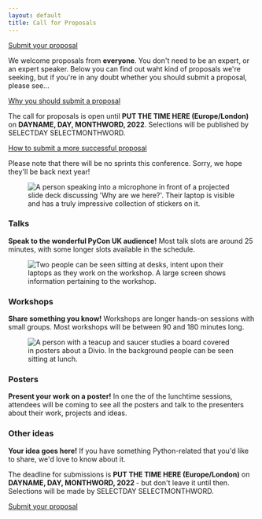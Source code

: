 ```yaml
---
layout: default
title: Call for Proposals
---
```


<a href="https://pretalx.com/pyconuk-2022/cfp" target="_blank">Submit your proposal</a>

<p>We welcome proposals from <strong>everyone</strong>. You don't need to be an expert, or an expert speaker. Below you can find out waht kind of proposals we're seeking, but if you're in any doubt whether you should submit a proposal, please see...</p>

<a href="/call-proposals/why-you-should-submit-proposal/">Why you should submit a proposal</a>

<p>The call for proposals is open until <strong>PUT THE TIME HERE (Europe/London)</strong> on <strong>DAYNAME, DAY, MONTHWORD, 2022</strong>. Selections will be published by SELECTDAY SELECTMONTHWORD.</p>

<a href="/call-proposals/proposal-submission-advice/">How to submit a more successful proposal</a>

<p>Please note that there will be no sprints this conference. Sorry, we hope they'll be back next year!</p>

<style>
  .box_cfp figure {
    float: right;
    max-width: 250px;
    margin-left: 1em;
    margin-bottom: 1em;
  }

  .box_cfp h3 {
    margin-top: 0;
    margin-bottom: 0.5em;
  }

  .box_cfp p:nth-child(3) {
    margin-top: 0.5em;
  }

  h2 {
    margin-top: 3em;
  }
</style>

<div class="box box_blue">
  <figure>
    <img src="/images/mikey_talk.jpg" alt="A person speaking into a microphone in front of a projected slide deck discussing 'Why are we here?'. Their laptop is visible and has a truly impressive collection of stickers on it.">
  </figure>

  <h3>Talks</h3>
  <p><strong>Speak to the wonderful PyCon UK audience!</strong> Most talk slots are around 25 minutes, with some longer slots available in the schedule.</p>
</div>

<div class="box box_red">
  <figure>
    <img src="/images/workshop.jpg" alt="Two people can be seen sitting at desks, intent upon their laptops as they work on the workshop. A large screen shows information pertaining to the workshop.">
  </figure>

  <h3>Workshops</h3>
  <p><strong>Share something you know!</strong> Workshops are longer hands-on sessions with small groups. Most workshops will be between 90 and 180 minutes long.</p>
</div>

<div class="box box_yellow">
  <figure>
    <img src="/images/posters.jpg" alt="A person with a teacup and saucer studies a board covered in posters about a Divio. In the background people can be seen sitting at lunch.">
  </figure>

  <h3>Posters</h3>
  <p><strong>Present your work on a poster!</strong> In one the of the lunchtime sessions, attendees will be coming to see all the posters and talk to the presenters about their work, projects and ideas.</p>
</div>

<div class="box box_blue">
  <h3>Other ideas</h3>
  <p><strong>Your idea goes here!</strong> If you have something Python-related that you'd like to share, we'd love to know about it.</p>
</div>

<div class="box box_red">
  <p>The deadline for submissions is <strong>PUT THE TIME HERE (Europe/London)</strong> on <strong>DAYNAME, DAY, MONTHWORD, 2022 </strong>- but don't leave it until then. Selections will be made by SELECTDAY SELECTMONTHWORD.</p>
  <a href="https://pretalx.com/pyconuk-2022/cfp" target="_blank" class="btn btn-warning btn-lg btn-block">Submit your proposal</a>
</div>
